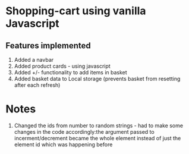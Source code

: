 # Shopping-cart using vanilla Javascript

## Features implemented

1. Added a navbar
2. Added product cards - using javascript
3. Added +/- functionality to add items in basket
4. Added basket data to Local storage (prevents basket from resetting after each refresh)

# Notes

1. Changed the ids from number to random strings - had to make some changes in the code accordingly:the argument passed to incerment/decrement became the whole element instead of just the element id which was happening before